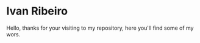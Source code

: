 # Ivan Ribeiro

Hello, thanks for your visiting to my repository, here you'll find some of my wors.
